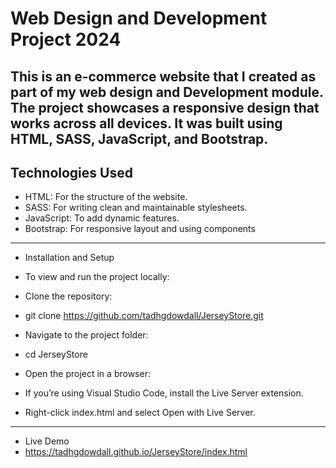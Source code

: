 # Web Design and Development Project 2024


This is an e-commerce website that I created as part of my web design and Development module. The project showcases a  responsive design that works across all devices. It was built using HTML, SASS, JavaScript, and Bootstrap.
--


## Technologies Used



- HTML: For the structure of the website.
- SASS: For writing clean and maintainable stylesheets.
- JavaScript: To add dynamic features.
- Bootstrap: For responsive layout and using components

---

- Installation and Setup
- To view and run the project locally:

- Clone the repository:
- git clone https://github.com/tadhgdowdall/JerseyStore.git
- Navigate to the project folder:
- cd JerseyStore
- Open the project in a browser:
- If you’re using Visual Studio Code, install the Live Server extension.
- Right-click index.html and select Open with Live Server.

--- 

- Live Demo 
- https://tadhgdowdall.github.io/JerseyStore/index.html
